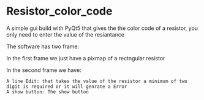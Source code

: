 # Resistor_color_code
A simple gui build with PyQt5 that gives the the color code of a resistor, you only need to enter the value of the resiantance

The software has two frame:

In the first frame we just have a pixmap of a rectngular resistor

In the second frame we have:

    A line Edit: that takes the value of the resistor a minimum of two digit is required or it will genrate a Error
    A show button: The show button 
